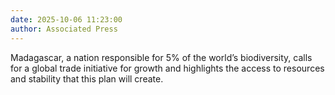 ```yaml
---
date: 2025-10-06 11:23:00
author: Associated Press
---
```


Madagascar, a nation responsible for 5% of the world’s biodiversity, calls for a global trade initiative for growth and highlights the access to resources and stability that this plan will create.